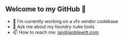 ## Welcome to my GitHub 👋

<!--
**ianblewitt/ianblewitt** is a ✨ _special_ ✨ repository because its `README.md` (this file) appears on your GitHub profile.

Here are some ideas to get you started:
-->

- 🔭 I’m currently working on a vfx vendor codebase
- 💬 Ask me about my foundry nuke tools
- 📫 How to reach me: ian@ianblewitt.com

